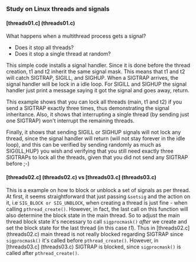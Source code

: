 ### Study on Linux threads and signals

#### [threads01.c] (threads01.c)

What happens when a multithread process gets a signal?
- Does it stop all threads?
- Does it stop a single thread at random?

This simple code installs a signal handler. Since it is done before the thread
creation, t1 and t2 inherit the same signal mask. This means that t1 and t2 will
catch SIGTRAP, SIGILL, and SIGHUP. When a SIGTRAP arrives, the signal handler
will be lock in a idle loop. For SIGILL and SIGHUP the signal handler just print
a message saying it got the signal and goes away, return.

This example shows that you can lock all threads (main, t1 and t2) if you send
a SIGTRAP exactly three times, thus demonstrating the signal inheritance. Also,
it shows that interrupting a single thread (by sending just one SIGTRAP) won't
interrupt the remaining threads.

Finally, it shows that sending SIGILL or SIGHUP signals will not lock any thread,
since the signal handler will return (will not stay forever in the idle loop),
and this can be verified by sending randomly as much as SIG{ILL,HUP} you wish
and verifying that you still need exactly three SIGTRAPs to lock all the
threads, given that you did not send any SIGTRAP before ;-)

#### [threads02.c] (threads02.c) vs [threads03.c] (threads03.c)

This is a example on how to block or unblock a set of signals as per thread. At
first, it seems straightforward that just passing `&setsig` and the action on it,
i.e `SIG_BLOCK or SIG_UNBLOCK`, when creating a thread is just fine - when calling
`pthread_create()`. However, in fact, the last call on this function will also
determine the block state in the main thread. So to adjust the main thread block
state it's necessary to call `sigprocmask()` *after* we create and set the block
state for the last thread (in this case *t1*). Thus in [threads02.c] (threads02.c)
main thread is not really blocked regarding SIGTRAP since `sigprocmask()` it's
called before `pthread_create()`. However, in [threads03.c] (threads03.c) SIGTRAP
is blocked, since `sigprocmask()` is called after `pthread_create()`.
